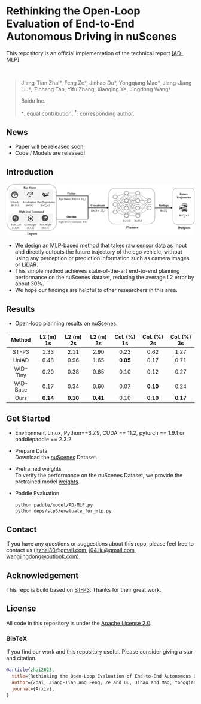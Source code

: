 # Rethinking the Open-Loop Evaluation of End-to-End Autonomous Driving in nuScenes
This repository is an official implementation of the technical report [[AD-MLP]](https://github.com/E2E-AD/AD-MLP) 

<br/>

> Jiang-Tian Zhai\*, Feng Ze\*, Jinhao Du\*, Yongqiang Mao\*, Jiang-Jiang Liu&#8224;, Zichang Tan, Yifu Zhang, Xiaoqing Ye, Jingdong Wang&#8224;
> 
> Baidu Inc.
>
> \*: equal contribution, <sup>&#8224;</sup>: corresponding author.
>

## News
* Paper will be released soon!
* Code / Models are released!

## Introduction

<div align="center">
<img src="./pipeline.png" />
</div>


- We design an MLP-based method that takes raw sensor data as input and directly outputs the future trajectory of the ego vehicle, without using any perception or prediction information such as camera images or LiDAR. 
- This simple method achieves state-of-the-art end-to-end planning performance on the nuScenes dataset, reducing the average L2 error by about 30\%.
- We hope our findings are helpful to other researchers in this area.

## Results
- Open-loop planning results on [nuScenes](https://github.com/nutonomy/nuscenes-devkit). 

| Method | L2 (m) 1s | L2 (m) 2s | L2 (m) 3s | Col. (%) 1s | Col. (%) 2s | Col. (%) 3s |
| :---: | :---: | :---: | :---: | :---:| :---: | :---: |
| ST-P3 | 1.33 | 2.11 | 2.90 | 0.23 | 0.62 | 1.27 |
| UniAD | 0.48 | 0.96 | 1.65 | **0.05** | 0.17 | 0.71 |
| VAD-Tiny | 0.20 | 0.38 | 0.65 | 0.10 | 0.12 | 0.27 |
| VAD-Base | 0.17 | 0.34 | 0.60 | 0.07 | **0.10** | 0.24 |
| Ours | **0.14** | **0.10** | **0.41** | 0.10 | **0.10** | **0.17** |

## Get Started

* Environment
  Linux, Python==3.7.9, CUDA == 11.2, pytorch == 1.9.1 or paddlepaddle == 2.3.2

* Prepare Data   
Download the [nuScenes](https://www.nuscenes.org/download) Dataset.

* Pretrained weights   
To verify the performance on the nuScenes Dataset, we provide the pretrained model [weights](https://drive.google.com/drive/folders/1CJa54-Ft8qakR4EyRtxvswQxT1dgPB_9). 

* Paddle Evaluation   
  ```
  python paddle/model/AD-MLP.py
  python deps/stp3/evaluate_for_mlp.py
  ```


## Contact
If you have any questions or suggestions about this repo, please feel free to contact us (jtzhai30@gmail.com, j04.liu@gmail.com, wangjingdong@outlook.com).

## Acknowledgement
This repo is build based on [ST-P3](https://github.com/OpenPerceptionX/ST-P3). Thanks for their great work.

## License
All code in this repository is under the [Apache License 2.0](https://www.apache.org/licenses/LICENSE-2.0).

### BibTeX

If you find our work and this repository useful. Please consider giving a star and citation.

```bibtex
@article{zhai2023,
  title={Rethinking the Open-Loop Evaluation of End-to-End Autonomous Driving in nuScenes},
  author={Zhai, Jiang-Tian and Feng, Ze and Du, Jihao and Mao, Yongqiang and Liu, Jiang-Jiang and Tan, Zichang and Ye, Xiaoqing and Wang, Jingdong},
  journal={Arxiv},
}
```
